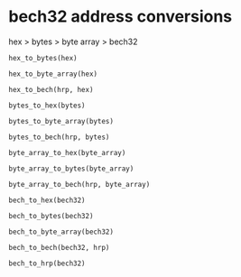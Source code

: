 # bech32 address conversions

hex > bytes > byte array > bech32

`hex_to_bytes(hex)`

`hex_to_byte_array(hex)`

`hex_to_bech(hrp, hex)`

`bytes_to_hex(bytes)`

`bytes_to_byte_array(bytes)`

`bytes_to_bech(hrp, bytes)`

`byte_array_to_hex(byte_array)`

`byte_array_to_bytes(byte_array)`

`byte_array_to_bech(hrp, byte_array)`

`bech_to_hex(bech32)`

`bech_to_bytes(bech32)`

`bech_to_byte_array(bech32)`

`bech_to_bech(bech32, hrp)`

`bech_to_hrp(bech32)` 
